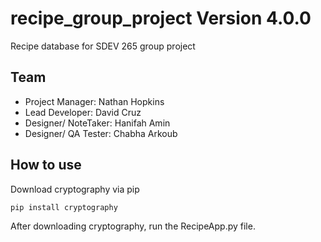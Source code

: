 # recipe_group_project Version 4.0.0

Recipe database for SDEV 265 group project

## Team

* Project Manager: Nathan Hopkins
* Lead Developer: David Cruz
* Designer/ NoteTaker: Hanifah Amin
* Designer/ QA Tester: Chabha Arkoub
  
## How to use

Download cryptography via pip

~~~ PIP
pip install cryptography
~~~

After downloading cryptography, run the RecipeApp.py file.
